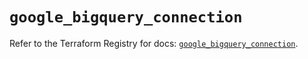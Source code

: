 # `google_bigquery_connection`

Refer to the Terraform Registry for docs: [`google_bigquery_connection`](https://registry.terraform.io/providers/hashicorp/google/5.23.0/docs/resources/bigquery_connection).
